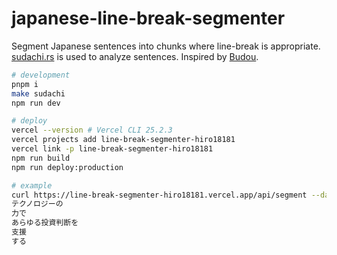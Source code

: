 # japanese-line-break-segmenter

Segment Japanese sentences into chunks where line-break is appropriate.
[sudachi.rs](https://github.com/WorksApplications/sudachi.rs) is used to analyze sentences.
Inspired by [Budou](https://github.com/google/budou).

```sh
# development
pnpm i
make sudachi
npm run dev

# deploy
vercel --version # Vercel CLI 25.2.3
vercel projects add line-break-segmenter-hiro18181
vercel link -p line-break-segmenter-hiro18181
npm run build
npm run deploy:production

# example
curl https://line-break-segmenter-hiro18181.vercel.app/api/segment --data-binary 'テクノロジーの力であらゆる投資判断を支援する' | jq -r '.text'
テクノロジーの
力で
あらゆる投資判断を
支援
する
```
